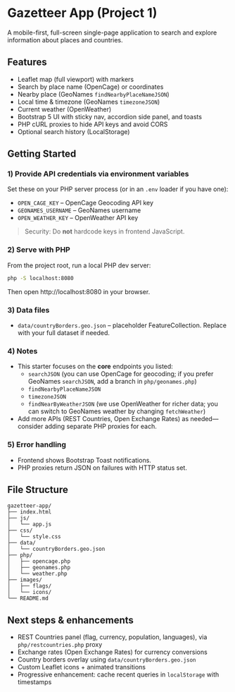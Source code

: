 # Gazetteer App (Project 1)

A mobile-first, full-screen single-page application to search and explore information about places and countries.

## Features
- Leaflet map (full viewport) with markers
- Search by place name (OpenCage) or coordinates
- Nearby place (GeoNames `findNearbyPlaceNameJSON`)
- Local time & timezone (GeoNames `timezoneJSON`)
- Current weather (OpenWeather)
- Bootstrap 5 UI with sticky nav, accordion side panel, and toasts
- PHP cURL proxies to hide API keys and avoid CORS
- Optional search history (LocalStorage)

## Getting Started

### 1) Provide API credentials via environment variables
Set these on your PHP server process (or in an `.env` loader if you have one):

- `OPEN_CAGE_KEY` – OpenCage Geocoding API key
- `GEONAMES_USERNAME` – GeoNames username
- `OPEN_WEATHER_KEY` – OpenWeather API key

> Security: Do **not** hardcode keys in frontend JavaScript.

### 2) Serve with PHP
From the project root, run a local PHP dev server:

```bash
php -S localhost:8080
```

Then open http://localhost:8080 in your browser.

### 3) Data files
- `data/countryBorders.geo.json` – placeholder FeatureCollection. Replace with your full dataset if needed.

### 4) Notes
- This starter focuses on the **core** endpoints you listed:
  - `searchJSON` (you can use OpenCage for geocoding; if you prefer GeoNames `searchJSON`, add a branch in `php/geonames.php`)
  - `findNearbyPlaceNameJSON`
  - `timezoneJSON`
  - `findNearByWeatherJSON` (we use OpenWeather for richer data; you can switch to GeoNames weather by changing `fetchWeather`)
- Add more APIs (REST Countries, Open Exchange Rates) as needed—consider adding separate PHP proxies for each.

### 5) Error handling
- Frontend shows Bootstrap Toast notifications.
- PHP proxies return JSON on failures with HTTP status set.

## File Structure
```
gazetteer-app/
├── index.html
├── js/
│   └── app.js
├── css/
│   └── style.css
├── data/
│   └── countryBorders.geo.json
├── php/
│   ├── opencage.php
│   ├── geonames.php
│   └── weather.php
├── images/
│   ├── flags/
│   └── icons/
└── README.md
```

## Next steps & enhancements
- REST Countries panel (flag, currency, population, languages), via `php/restcountries.php` proxy
- Exchange rates (Open Exchange Rates) for currency conversions
- Country borders overlay using `data/countryBorders.geo.json`
- Custom Leaflet icons + animated transitions
- Progressive enhancement: cache recent queries in `localStorage` with timestamps
